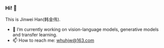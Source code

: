 ### Hi! 👋

This is Jinwei Han(韩金伟).

- 🔭 I’m currently working on vision-language models, generative models and transfer learning.
- 📫 How to reach me: whuhjw@163.com

<!--
**LixDemon/LixDemon** is a ✨ _special_ ✨ repository because its `README.md` (this file) appears on your GitHub profile.

Here are some ideas to get you started:

- 🔭 I’m currently working on ...
- 🌱 I’m currently learning ...
- 👯 I’m looking to collaborate on ...
- 🤔 I’m looking for help with ...
- 💬 Ask me about ...
- 📫 How to reach me: ...
- 😄 Pronouns: ...
- ⚡ Fun fact: ...
-->
